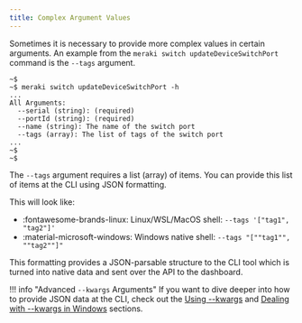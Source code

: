 ```yaml
---
title: Complex Argument Values
---
```


Sometimes it is necessary to provide more complex values in certain arguments. An example from the `meraki switch updateDeviceSwitchPort` command is the `--tags` argument.

```
~$
~$ meraki switch updateDeviceSwitchPort -h
...
All Arguments:
  --serial (string): (required)
  --portId (string): (required)
  --name (string): The name of the switch port
  --tags (array): The list of tags of the switch port
...
~$
~$
```

The `--tags` argument requires a list (array) of items. You can provide this list of items at the CLI using JSON formatting.

This will look like:

- :fontawesome-brands-linux: Linux/WSL/MacOS shell: `--tags '["tag1", "tag2"]'`
- :material-microsoft-windows: Windows native shell: `--tags "[""tag1"", ""tag2""]"`

This formatting provides a JSON-parsable structure to the CLI tool which is turned into native data and sent over the API to the dashboard.

!!! info "Advanced `--kwargs` Arguments"
    If you want to dive deeper into how to provide JSON data at the CLI, check out the [Using --kwargs](/using-kwargs) and [Dealing with --kwargs in Windows](/using-kwargs/#dealing-with-kwargs-in-windows) sections.

